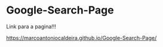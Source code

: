 # Google-Search-Page

Link para a pagina!!!

https://marcoantoniocaldeira.github.io/Google-Search-Page/
